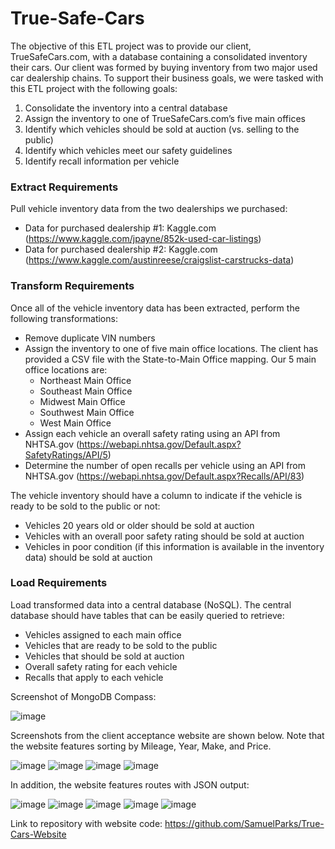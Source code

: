 # True-Safe-Cars

The objective of this ETL project was to provide our client, TrueSafeCars.com, with a database containing a consolidated inventory their cars.  Our client was formed by buying inventory from two major used car dealership chains.  To support their business goals, we were tasked with this ETL project with the following goals:
1.	Consolidate the inventory into a central database 
2.	Assign the inventory to one of TrueSafeCars.com’s five main offices 
3.	Identify which vehicles should be sold at auction (vs. selling to the public) 
4.	Identify which vehicles meet our safety guidelines 
5.	Identify recall information per vehicle 

### Extract Requirements 
Pull vehicle inventory data from the two dealerships we purchased: 
*	Data for purchased dealership #1: Kaggle.com (https://www.kaggle.com/jpayne/852k-used-car-listings)
*	Data for purchased dealership #2: Kaggle.com (https://www.kaggle.com/austinreese/craigslist-carstrucks-data) 

### Transform Requirements 
Once all of the vehicle inventory data has been extracted, perform the following transformations: 
*	Remove duplicate VIN numbers
*	Assign the inventory to one of five main office locations. The client has provided a CSV file with the State-to-Main Office mapping. Our 5 main office locations are: 
    *	Northeast Main Office 
    *	Southeast Main Office 
    * Midwest Main Office 
    * Southwest Main Office 
    * West Main Office 
*	Assign each vehicle an overall safety rating using an API from NHTSA.gov (https://webapi.nhtsa.gov/Default.aspx?SafetyRatings/API/5)
*	Determine the number of open recalls per vehicle using an API from NHTSA.gov  (https://webapi.nhtsa.gov/Default.aspx?Recalls/API/83)

The vehicle inventory should have a column to indicate if the vehicle is ready to be sold to the public or not: 
*	Vehicles 20 years old or older should be sold at auction 
*	Vehicles with an overall poor safety rating should be sold at auction 
*	Vehicles in poor condition (if this information is available in the inventory data) should be sold at auction 

### Load Requirements 
Load transformed data into a central database (NoSQL). The central database should have tables that can be easily queried to retrieve: 
*	Vehicles assigned to each main office 
*	Vehicles that are ready to be sold to the public 
*	Vehicles that should be sold at auction 
*	Overall safety rating for each vehicle 
*	Recalls that apply to each vehicle 

Screenshot of MongoDB Compass: 

![image](https://user-images.githubusercontent.com/61704055/94389334-9dea7600-011d-11eb-85a5-7709cd3b6fb8.png)

Screenshots from the client acceptance website are shown below.  Note that the website features sorting by Mileage, Year, Make, and Price.

![image](https://user-images.githubusercontent.com/61704055/94389382-c2dee900-011d-11eb-9e1b-306a3aa5f5db.png)
![image](https://user-images.githubusercontent.com/61704055/94389404-d0946e80-011d-11eb-952d-8d7ca0d7b69d.png)
![image](https://user-images.githubusercontent.com/61704055/94389432-ddb15d80-011d-11eb-9fc2-e781de1bd4fd.png)
![image](https://user-images.githubusercontent.com/61704055/94389448-e6a22f00-011d-11eb-87ce-97fc0305d338.png)

In addition, the website features routes with JSON output:

![image](https://user-images.githubusercontent.com/61704055/94389486-fc175900-011d-11eb-9e09-f0df176230cf.png)
![image](https://user-images.githubusercontent.com/61704055/94389511-05082a80-011e-11eb-9842-4b3f8cbaa338.png)
![image](https://user-images.githubusercontent.com/61704055/94389521-0f2a2900-011e-11eb-8136-fbe4d53efcb2.png)
![image](https://user-images.githubusercontent.com/61704055/94389536-18b39100-011e-11eb-8c07-b0cabdf5fbfc.png)
![image](https://user-images.githubusercontent.com/61704055/94389551-25d08000-011e-11eb-9f8d-1a27c7d77f91.png)

Link to repository with website code:
https://github.com/SamuelParks/True-Cars-Website
















